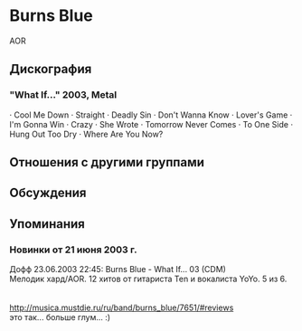 # Burns Blue

AOR

## Дискография

### "What If..." 2003, Metal

· Cool Me Down
· Straight
· Deadly Sin
· Don't Wanna Know
· Lover's Game
· I'm Gonna Win
· Crazy
· She Wrote
· Tomorrow Never Comes
· To One Side
· Hung Out Too Dry
· Where Are You Now?


## Отношения с другими группами


## Обсуждения


## Упоминания

### Новинки от 21 июня 2003 г.

Дофф 23.06.2003 22:45:
Burns Blue - What If... 03 (CDM) <BR>Мелодик хард/AOR. 12 хитов от гитариста Ten и вокалиста YoYo. 5 из 6. <BR><BR><BR><A HREF="http://musica.mustdie.ru/ru/band/burns_blue/7651/#reviews" target="_blank">http://musica.mustdie.ru/ru/band/burns_blue/7651/#reviews</A><BR>это так... больше глум... :) 

